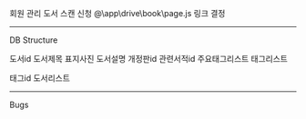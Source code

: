 회원 관리
도서 스캔 신청
@\app\drive\book\page.js 링크 결정

---

DB Structure

도서id 도서제목 표지사진 도서설명 개정판id 관련서적id 주요태그리스트 태그리스트

태그id 도서리스트

---

Bugs
